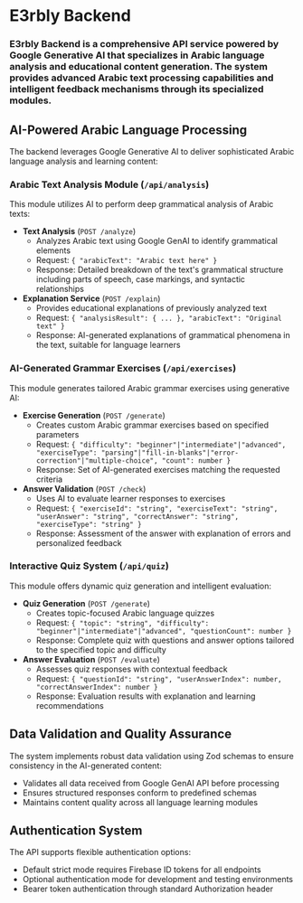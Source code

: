 # E3rbly Backend
 ### E3rbly Backend is a comprehensive API service powered by Google Generative AI that specializes in Arabic language analysis and educational content generation. The system provides advanced Arabic text processing capabilities and intelligent feedback mechanisms through its specialized modules.

## AI-Powered Arabic Language Processing

The backend leverages Google Generative AI to deliver sophisticated Arabic language analysis and learning content:

### Arabic Text Analysis Module (`/api/analysis`)

This module utilizes AI to perform deep grammatical analysis of Arabic texts:

- **Text Analysis** (`POST /analyze`)
    - Analyzes Arabic text using Google GenAI to identify grammatical elements
    - Request: `{ "arabicText": "Arabic text here" }`
    - Response: Detailed breakdown of the text's grammatical structure including parts of speech, case markings, and syntactic relationships
- **Explanation Service** (`POST /explain`)
    - Provides educational explanations of previously analyzed text
    - Request: `{ "analysisResult": { ... }, "arabicText": "Original text" }`
    - Response: AI-generated explanations of grammatical phenomena in the text, suitable for language learners

### AI-Generated Grammar Exercises (`/api/exercises`)

This module generates tailored Arabic grammar exercises using generative AI:

- **Exercise Generation** (`POST /generate`)
    - Creates custom Arabic grammar exercises based on specified parameters
    - Request: `{ "difficulty": "beginner"|"intermediate"|"advanced", "exerciseType": "parsing"|"fill-in-blanks"|"error-correction"|"multiple-choice", "count": number }`
    - Response: Set of AI-generated exercises matching the requested criteria
- **Answer Validation** (`POST /check`)
    - Uses AI to evaluate learner responses to exercises
    - Request: `{ "exerciseId": "string", "exerciseText": "string", "userAnswer": "string", "correctAnswer": "string", "exerciseType": "string" }`
    - Response: Assessment of the answer with explanation of errors and personalized feedback

### Interactive Quiz System (`/api/quiz`)

This module offers dynamic quiz generation and intelligent evaluation:

- **Quiz Generation** (`POST /generate`)
    - Creates topic-focused Arabic language quizzes
    - Request: `{ "topic": "string", "difficulty": "beginner"|"intermediate"|"advanced", "questionCount": number }`
    - Response: Complete quiz with questions and answer options tailored to the specified topic and difficulty
- **Answer Evaluation** (`POST /evaluate`)
    - Assesses quiz responses with contextual feedback
    - Request: `{ "questionId": "string", "userAnswerIndex": number, "correctAnswerIndex": number }`
    - Response: Evaluation results with explanation and learning recommendations

## Data Validation and Quality Assurance

The system implements robust data validation using Zod schemas to ensure consistency in the AI-generated content:

- Validates all data received from Google GenAI API before processing
- Ensures structured responses conform to predefined schemas
- Maintains content quality across all language learning modules

## Authentication System

The API supports flexible authentication options:

- Default strict mode requires Firebase ID tokens for all endpoints
- Optional authentication mode for development and testing environments
- Bearer token authentication through standard Authorization header